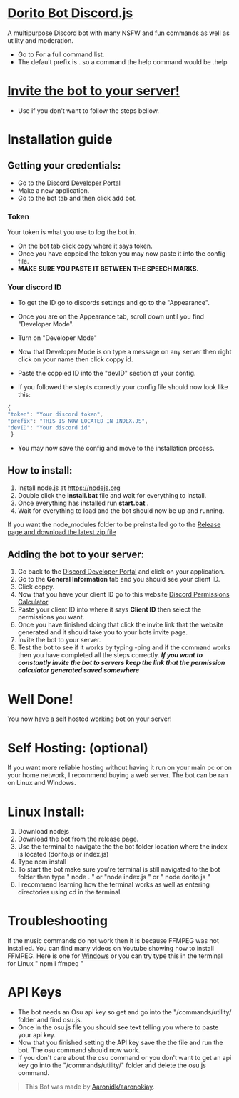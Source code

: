 # [Dorito Bot Discord.js](https://github.com/Aaronidk/Dorito-bot-discord.js) 

A multipurpose Discord bot with many NSFW and fun commands as well as utility and moderation. 
* Go to []() For a full command list.
* The default prefix is . so a command the help command would be .help 

# [Invite the bot to your server!](https://discordapp.com/oauth2/authorize?client_id=546100087579738133&scope=bot&permissions=506588246) 
* Use if you don't want to follow the steps bellow.

# **Installation guide**
## Getting your credentials:
* Go to the [Discord Developer Portal](https://discordapp.com/developers/applications/)
* Make a new application.
* Go to the bot tab and then click add bot.
### Token
Your token is what you use to log the bot in.
* On the bot tab click copy where it says token.
* Once you have coppied the token you may now paste it into the config file.
* **MAKE SURE YOU PASTE IT BETWEEN THE SPEECH MARKS.**

 ### Your discord ID
 * To get the ID go to discords settings and go to the "Appearance".
 * Once you are on the Appearance tab, scroll down until you find "Developer Mode".
 * Turn on "Developer Mode"
 * Now that Developer Mode is on type a message on any server then right click on your name then click coppy id.
 * Paste the coppied ID into the "devID" section of your config.
 
 * If you followed the stepts correctly your config file should now look like this:
  ```js 
  {
  "token": "Your discord token",
  "prefix": "THIS IS NOW LOCATED IN INDEX.JS",
  "devID": "Your discord id"
   }
  ```
  * You may now save the config and move to the installation process.

## How to install:
1. Install node.js at https://nodejs.org
2. Double click the **install.bat** file and wait for everything to install.
3. Once everything has installed run **start.bat** .
4. Wait for everything to load and the bot should now be up and running.

If you want the node_modules folder to be preinstalled go to the [Release page and download the latest zip file](https://github.com/Aaronidk/Dorito-bot-discord.js/releases) 

## Adding the bot to your server:
1. Go back to the [Discord Developer Portal](https://discordapp.com/developers/applications/) and click on your application.
2. Go to the **General Information** tab and you should see your client ID.
3. Click coppy.
4. Now that you have your client ID go to this website [Discord Permissions Calculator](https://discordapi.com/permissions.html#305261654)
5. Paste your client ID into where it says **Client ID** then select the permissions you want.
6. Once you have finished doing that click the invite link that the website generated and it should take you to your bots invite page.
7. Invite the bot to your server.
8. Test the bot to see if it works by typing -ping and if the command works then you have completed all the steps correctly.
***If you want to constantly invite the bot to servers keep the link that the permission calculator generated saved somewhere***

# Well Done!
You now have a self hosted working bot on your server!

# Self Hosting: (optional)
If you want more reliable hosting without having it run on your main pc or on your home network, I recommend buying a web server.
The bot can be ran on Linux and Windows.

# Linux Install:
1. Download nodejs
2. Download the bot from the release page.
3. Use the terminal to navigate the the bot folder location where the index is located (dorito.js or index.js)
4. Type npm install
5. To start the bot make sure you're terminal is still navigated to the bot folder then type " node . " or "node index.js " or " node dorito.js "
6. I recommend learning how the terminal works as well as entering directories using cd in the terminal.

# Troubleshooting
If the music commands do not work then it is because FFMPEG was not installed.
You can find many videos on Youtube showing how to install FFMPEG.
Here is one for [Windows](https://www.youtube.com/watch?v=qjtmgCb8NcE)
or you can try type this in the terminal for Linux " npm i ffmpeg "

# API Keys
* The bot needs an Osu api key so get and go into the "/commands/utility/ folder and find osu.js.
* Once in the osu.js file you should see text telling you where to paste your api key.
* Now that you finished setting the API key save the the file and run the bot. The osu command should now work.
* If you don't care about the osu command or you don't want to get an api key go into the "/commands/utility/" folder and delete the osu.js command. 

> This Bot was made by [Aaronidk/aaronokiay]().
